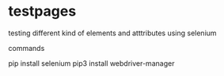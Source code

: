# testpages
testing different kind of elements and atttributes using selenium

commands

pip install selenium
pip3 install webdriver-manager
